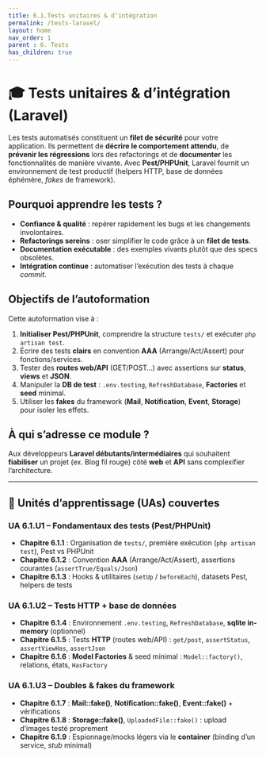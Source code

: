 ```yaml
---
title: 6.1.Tests unitaires & d’intégration
permalink: /tests-laravel/
layout: home
nav_order: 1
parent : 6. Tests
has_children: true
---
```


# 🎓 Tests unitaires & d’intégration (Laravel)

Les tests automatisés constituent un **filet de sécurité** pour votre application. Ils permettent de **décrire le comportement attendu**, de **prévenir les régressions** lors des refactorings et de **documenter** les fonctionnalités de manière vivante. Avec **Pest/PHPUnit**, Laravel fournit un environnement de test productif (helpers HTTP, base de données éphémère, *fakes* de framework).

## Pourquoi apprendre les tests ?
- **Confiance & qualité** : repérer rapidement les bugs et les changements involontaires.
- **Refactorings sereins** : oser simplifier le code grâce à un **filet de tests**.
- **Documentation exécutable** : des exemples vivants plutôt que des specs obsolètes.
- **Intégration continue** : automatiser l’exécution des tests à chaque *commit*.

## Objectifs de l’autoformation
Cette autoformation vise à :  
1. **Initialiser Pest/PHPUnit**, comprendre la structure `tests/` et exécuter `php artisan test`.  
2. Écrire des tests **clairs** en convention **AAA** (Arrange/Act/Assert) pour fonctions/services.  
3. Tester des **routes web/API** (GET/POST…) avec assertions sur **status**, **views** et **JSON**.  
4. Manipuler la **DB de test** : `.env.testing`, `RefreshDatabase`, **Factories** et **seed** minimal.  
5. Utiliser les **fakes** du framework (**Mail**, **Notification**, **Event**, **Storage**) pour isoler les effets.

## À qui s’adresse ce module ?
Aux développeurs **Laravel débutants/intermédiaires** qui souhaitent **fiabiliser** un projet (ex. Blog fil rouge) côté **web** et **API** sans complexifier l’architecture.

---

## 📘 Unités d’apprentissage (UAs) couvertes

### UA 6.1.U1 – Fondamentaux des tests (Pest/PHPUnit)
- **Chapitre 6.1.1** : Organisation de `tests/`, première exécution (`php artisan test`), Pest vs PHPUnit  
- **Chapitre 6.1.2** : Convention **AAA** (Arrange/Act/Assert), assertions courantes (`assertTrue/Equals/Json`)  
- **Chapitre 6.1.3** : Hooks & utilitaires (`setUp` / `beforeEach`), datasets Pest, helpers de tests

### UA 6.1.U2 – Tests HTTP + base de données
- **Chapitre 6.1.4** : Environnement `.env.testing`, `RefreshDatabase`, **sqlite in-memory** (optionnel)  
- **Chapitre 6.1.5** : Tests **HTTP** (routes web/API) : `get/post`, `assertStatus`, `assertViewHas`, `assertJson`  
- **Chapitre 6.1.6** : **Model Factories** & seed minimal : `Model::factory()`, relations, états, `HasFactory`

### UA 6.1.U3 – Doubles & fakes du framework
- **Chapitre 6.1.7** : **Mail::fake()**, **Notification::fake()**, **Event::fake()** + vérifications  
- **Chapitre 6.1.8** : **Storage::fake()**, `UploadedFile::fake()` : upload d’images testé proprement  
- **Chapitre 6.1.9** : Espionnage/mocks légers via le **container** (binding d’un service, *stub* minimal)
